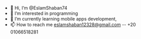 - 👋 Hi, I’m @EslamShaban74
- 👀 I’m interested in programming
- 🌱 I’m currently learning mobile apps development,
- 📫 How to reach me eslamshaban12328@gmail.com -- +20 01066518281

<!---
EslamShaban74/EslamShaban74 is a ✨ special ✨ repository because its `README.md` (this file) appears on your GitHub profile.
You can click the Preview link to take a look at your changes.
--->
